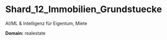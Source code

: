 # Shard_12_Immobilien_Grundstuecke

AI/ML & Intelligenz für Eigentum, Miete

**Domain:** realestate
